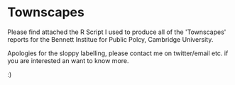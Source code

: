 # Townscapes 
Please find attached the R Script I used to produce all of the 'Townscapes' reports for the Bennett Institue for Public Polcy, Cambridge University.

Apologies for the sloppy labelling, please contact me on twitter/email etc. if you are interested an want to know more. 

:)

